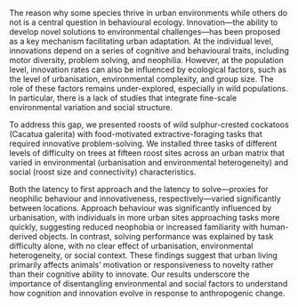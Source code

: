The reason why some species thrive in urban environments while others do not is a central question in behavioural ecology. Innovation—the ability to develop novel solutions to environmental challenges—has been proposed as a key mechanism facilitating urban adaptation. At the individual level, innovations depend on a series of cognitive and behavioural traits, including motor diversity, problem solving, and neophilia. However, at the population level, innovation rates can also be influenced by ecological factors, such as the level of urbanisation, environmental complexity, and group size. The role of these factors remains under-explored, especially in wild populations. In particular, there is a lack of studies that integrate fine-scale environmental variation and social structure.

To address this gap, we presented roosts of wild sulphur-crested cockatoos (Cacatua galerita) with food-motivated extractive-foraging tasks that required innovative problem-solving. We installed three tasks of different levels of difficulty on trees at fifteen roost sites across an urban matrix that varied in environmental (urbanisation and environmental heterogeneity) and social (roost size and connectivity) characteristics.

Both the latency to first approach and the latency to solve—proxies for neophilic behaviour and innovativeness, respectively—varied significantly between locations. Approach behaviour was significantly influenced by urbanisation, with individuals in more urban sites approaching tasks more quickly, suggesting reduced neophobia or increased familiarity with human-derived objects. In contrast, solving performance was explained by task difficulty alone, with no clear effect of urbanisation, environmental heterogeneity, or social context. These findings suggest that urban living primarily affects animals’ motivation or responsiveness to novelty rather than their cognitive ability to innovate. Our results underscore the importance of disentangling environmental and social factors to understand how cognition and innovation evolve in response to anthropogenic change.
